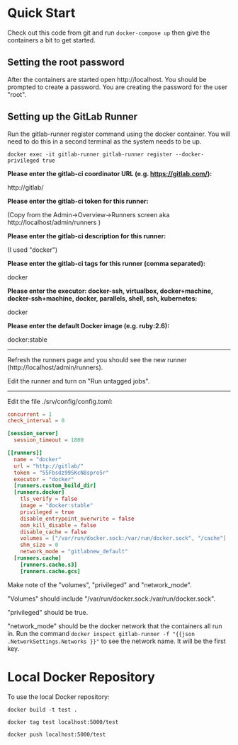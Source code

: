 # Quick Start

Check out this code from git and run `docker-compose up` then give the containers a bit to get started.

## Setting the root password

After the containers are started open http://localhost.  You should be prompted to create a password.  You are 
creating the password for the user "root".

## Setting up the GitLab Runner

Run the gitlab-runner register command using the docker container.  You will need to do this in a second terminal
as the system needs to be up.

`docker exec -it gitlab-runner gitlab-runner register --docker-privileged true`

**Please enter the gitlab-ci coordinator URL (e.g. https://gitlab.com/):**

http://gitlab/

**Please enter the gitlab-ci token for this runner:**

(Copy from the Admin->Overview->Runners screen aka http://localhost/admin/runners )

**Please enter the gitlab-ci description for this runner:**

(I used "docker")

**Please enter the gitlab-ci tags for this runner (comma separated):**

docker

**Please enter the executor: docker-ssh, virtualbox, docker+machine, docker-ssh+machine, docker, parallels, shell, ssh, kubernetes:**

docker

**Please enter the default Docker image (e.g. ruby:2.6):**

docker:stable

---

Refresh the runners page and you should see the new runner (http://localhost/admin/runners).

Edit the runner and turn on "Run untagged jobs".

---

Edit the file ./srv/config/config.toml:

```toml
concurrent = 1
check_interval = 0

[session_server]
  session_timeout = 1800

[[runners]]
  name = "docker"
  url = "http://gitlab/"
  token = "55Fbsdz99SKcN8spro5r"
  executor = "docker"
  [runners.custom_build_dir]
  [runners.docker]
    tls_verify = false
    image = "docker:stable"
    privileged = true
    disable_entrypoint_overwrite = false
    oom_kill_disable = false
    disable_cache = false
    volumes = ["/var/run/docker.sock:/var/run/docker.sock", "/cache"]
    shm_size = 0
    network_mode = "gitlabnew_default"
  [runners.cache]
    [runners.cache.s3]
    [runners.cache.gcs]

```

Make note of the "volumes", "privileged" and "network_mode".  

"Volumes" should include "/var/run/docker.sock:/var/run/docker.sock".

"privileged" should be true.

"network_mode" should be the docker network that the containers all run in.  Run the command 
`docker inspect gitlab-runner -f "{{json .NetworkSettings.Networks }}"` to see the network name.  It will be the
first key.

# Local Docker Repository 

To use the local Docker repository:

`docker build -t test .`

`docker tag test localhost:5000/test`

`docker push localhost:5000/test`

